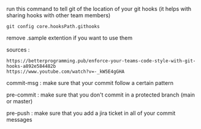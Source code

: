 run this command to tell git of the location of your git hooks (it helps with sharing hooks with other team members)

	git config core.hooksPath.githooks

remove .sample extention if you want to use them

sources : 
	
	https://betterprogramming.pub/enforce-your-teams-code-style-with-git-hooks-a892e584482b
	https://www.youtube.com/watch?v=-_kW5E4gGHA

commit-msg : make sure that your commit follow a certain pattern

pre-commit : make sure that you don't commit in a protected branch (main or master)

pre-push : make sure that you add a jira ticket in all of your commit messages
